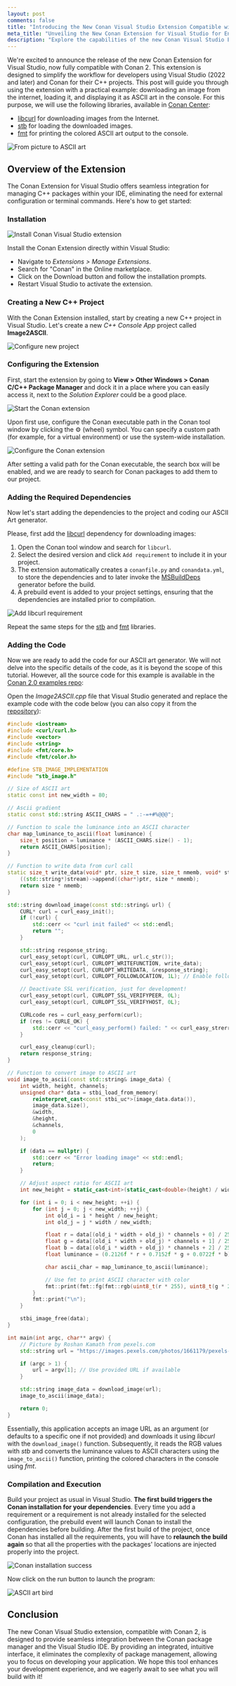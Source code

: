 ```yaml
---
layout: post
comments: false
title: "Introducing the New Conan Visual Studio Extension Compatible with Conan 2"
meta_title: "Unveiling the New Conan Extension for Visual Studio for Enhanced C++ Package Management - Conan Blog"
description: "Explore the capabilities of the new Conan Visual Studio Extension, enhancing C++ development with an illustrative example using libcurl for internet-based image loading."
---
```


We're excited to announce the release of the new Conan Extension for Visual Studio, now
fully compatible with Conan 2. This extension is designed to simplify the
workflow for developers using Visual Studio (2022 and later) and Conan for their C++
projects. This post will guide you through using the extension with a practical example:
downloading an image from the internet, loading it, and displaying it as ASCII art in the
console. For this purpose, we will use the following libraries, available in [Conan
Center](https://conan.io/center):

- [libcurl](https://conan.io/center/recipes/libcurl) for downloading images from the
  Internet.
- [stb](https://conan.io/center/recipes/stb) for loading the downloaded images.
- [fmt](https://conan.io/center/recipes/fmt) for printing the colored ASCII art output to
  the console.


<p class="centered">
    <img  src="{{ site.baseurl }}/assets/post_images/2024-03-21/transformation.png" style="display: block; margin-left: auto; margin-right: auto;" alt="From picture to ASCII art"/>
</p>


## Overview of the Extension

The Conan Extension for Visual Studio offers seamless integration for managing C++
packages within your IDE, eliminating the need for external configuration or terminal
commands. Here's how to get started:

### Installation

<p class="centered">
    <img  src="{{ site.baseurl }}/assets/post_images/2024-03-21/manage-extensions-conan.png" style="display: block; margin-left: auto; margin-right: auto;" alt="Install Conan Visual Studio extension"/>
</p>

Install the Conan Extension directly within Visual Studio:

- Navigate to *Extensions > Manage Extensions*.
- Search for "Conan" in the Online marketplace.
- Click on the Download button and follow the installation prompts.
- Restart Visual Studio to activate the extension.

### Creating a New C++ Project

With the Conan Extension installed, start by creating a new C++ project in Visual Studio.
Let's create a new *C++ Console App* project called **Image2ASCII**.

<p class="centered">
    <img  src="{{ site.baseurl }}/assets/post_images/2024-03-21/configure-new-project.png" style="display: block; margin-left: auto; margin-right: auto;" alt="Configure new project"/>
</p>

### Configuring the Extension

First, start the extension by going to **View > Other Windows > Conan C/C++ Package
Manager** and dock it in a place where you can easily access it, next to the *Solution
Explorer* could be a good place.

<p class="centered">
    <img  src="{{ site.baseurl }}/assets/post_images/2024-03-21/view-other-windows-conan.png" style="display: block; margin-left: auto; margin-right: auto;" alt="Start the Conan extension"/>
</p>

Upon first use, configure the Conan executable path in the Conan tool window by clicking
the ⚙️ (wheel) symbol. You can specify a custom path (for example, for a virtual
environment) or use the system-wide installation.

<p class="centered">
    <img  src="{{ site.baseurl }}/assets/post_images/2024-03-21/configure-extension.png" style="display: block; margin-left: auto; margin-right: auto;" alt="Configure the Conan extension"/>
</p>

After setting a valid path for the Conan executable, the search box will be enabled, and
we are ready to search for Conan packages to add them to our project.

### Adding the Required Dependencies

Now let's start adding the dependencies to the project and coding our ASCII Art
generator.

Please, first add the [libcurl](https://conan.io/center/recipes/libcurl) dependency for
downloading images:

1. Open the Conan tool window and search for `libcurl`.
2. Select the desired version and click `Add requirement` to include it in your project.
3. The extension automatically creates a `conanfile.py` and `conandata.yml`, to store the
   dependencies and to later invoke the
   [MSBuildDeps](https://docs.conan.io/2/reference/tools/microsoft/msbuilddeps.html)
   generator before the build.
4. A prebuild event is added to your project settings, ensuring that the dependencies are
   installed prior to compilation.

<p class="centered">
    <img  src="{{ site.baseurl }}/assets/post_images/2024-03-21/select-libraries.png" style="display: block; margin-left: auto; margin-right: auto;" alt="Add libcurl requirement"/>
</p>

Repeat the same steps for the [stb](https://conan.io/center/recipes/stb) and
[fmt](https://conan.io/center/recipes/fmt) libraries.

### Adding the Code

Now we are ready to add the code for our ASCII art generator. We will not delve into the
specific details of the code, as it is beyond the scope of this tutorial. However, all the
source code for this example is available in the [Conan 2.0 examples
repo](https://github.com/conan-io/examples2/tree/main/examples/libraries/libcurl/ascii_art_color):

Open the *Image2ASCII.cpp* file that Visual Studio generated and replace the example code with
the code below (you can also copy it from the
[repository](https://github.com/conan-io/examples2/tree/main/examples/libraries/libcurl/ascii_art_color/asciiartgen.cpp)):

```cpp
#include <iostream>
#include <curl/curl.h>
#include <vector>
#include <string>
#include <fmt/core.h>
#include <fmt/color.h>

#define STB_IMAGE_IMPLEMENTATION
#include "stb_image.h"

// Size of ASCII art
static const int new_width = 80;

// Ascii gradient
static const std::string ASCII_CHARS = " .:-=+#%@@@";

// Function to scale the luminance into an ASCII character
char map_luminance_to_ascii(float luminance) {
    size_t position = luminance * (ASCII_CHARS.size() - 1);
    return ASCII_CHARS[position];
}

// Function to write data from curl call
static size_t write_data(void* ptr, size_t size, size_t nmemb, void* stream) {
    ((std::string*)stream)->append((char*)ptr, size * nmemb);
    return size * nmemb;
}

std::string download_image(const std::string& url) {
    CURL* curl = curl_easy_init();
    if (!curl) {
        std::cerr << "curl init failed" << std::endl;
        return "";
    }

    std::string response_string;
    curl_easy_setopt(curl, CURLOPT_URL, url.c_str());
    curl_easy_setopt(curl, CURLOPT_WRITEFUNCTION, write_data);
    curl_easy_setopt(curl, CURLOPT_WRITEDATA, &response_string);
    curl_easy_setopt(curl, CURLOPT_FOLLOWLOCATION, 1L); // Enable following redirection

    // Deactivate SSL verification, just for development!
    curl_easy_setopt(curl, CURLOPT_SSL_VERIFYPEER, 0L);
    curl_easy_setopt(curl, CURLOPT_SSL_VERIFYHOST, 0L);

    CURLcode res = curl_easy_perform(curl);
    if (res != CURLE_OK) {
        std::cerr << "curl_easy_perform() failed: " << curl_easy_strerror(res) << std::endl;
    }

    curl_easy_cleanup(curl);
    return response_string;
}

// Function to convert image to ASCII art
void image_to_ascii(const std::string& image_data) {
    int width, height, channels;
    unsigned char* data = stbi_load_from_memory(
        reinterpret_cast<const stbi_uc*>(image_data.data()),
        image_data.size(),
        &width,
        &height,
        &channels,
        0
    );

    if (data == nullptr) {
        std::cerr << "Error loading image" << std::endl;
        return;
    }

    // Adjust aspect ratio for ASCII art
    int new_height = static_cast<int>(static_cast<double>(height) / width * new_width * 0.45);

    for (int i = 0; i < new_height; ++i) {
        for (int j = 0; j < new_width; ++j) {
            int old_i = i * height / new_height;
            int old_j = j * width / new_width;

            float r = data[(old_i * width + old_j) * channels + 0] / 255.0f;
            float g = data[(old_i * width + old_j) * channels + 1] / 255.0f;
            float b = data[(old_i * width + old_j) * channels + 2] / 255.0f;
            float luminance = (0.2126f * r + 0.7152f * g + 0.0722f * b);

            char ascii_char = map_luminance_to_ascii(luminance);

            // Use fmt to print ASCII character with color
            fmt::print(fmt::fg(fmt::rgb(uint8_t(r * 255), uint8_t(g * 255), uint8_t(b * 255))), "{}", ascii_char);
        }
        fmt::print("\n");
    }

    stbi_image_free(data);
}

int main(int argc, char** argv) {
    // Picture by Roshan Kamath from pexels.com
    std::string url = "https://images.pexels.com/photos/1661179/pexels-photo-1661179.jpeg";

    if (argc > 1) {
        url = argv[1]; // Use provided URL if available
    }

    std::string image_data = download_image(url);
    image_to_ascii(image_data);

    return 0;
}
```

Essentially, this application accepts an image URL as an argument (or defaults to a
specific one if not provided) and downloads it using *libcurl* with the `download_image()`
function. Subsequently, it reads the RGB values with *stb* and converts the luminance
values to ASCII characters using the `image_to_ascii()` function, printing the colored
characters in the console using *fmt*.

### Compilation and Execution

Build your project as usual in Visual Studio. **The first build triggers the Conan
installation for your dependencies**. Every time you add a requirement or a requirement is
not already installed for the selected configuration, the prebuild event will launch Conan
to install the dependencies before building. After the first build of the project, once
Conan has installed all the requirements, you will have to **relaunch the build again** so
that all the properties with the packages' locations are injected properly into the
project.

<p class="centered">
    <img  src="{{ site.baseurl }}/assets/post_images/2024-03-21/conan-installation-success.png" style="display: block; margin-left: auto; margin-right: auto;" alt="Conan installation success"/>
</p>

Now click on the run button to launch the program:

<p class="centered">
    <img  src="{{ site.baseurl }}/assets/post_images/2024-03-21/bird.png" style="display: block; margin-left: auto; margin-right: auto;" alt="ASCII art bird"/>
</p>

## Conclusion

The new Conan Visual Studio extension, compatible with Conan 2, is designed to provide
seamless integration between the Conan package manager and the Visual Studio IDE. By
providing an integrated, intuitive interface, it eliminates the complexity of package
management, allowing you to focus on developing your application. We hope this tool
enhances your development experience, and we eagerly await to see what you will build with
it!
